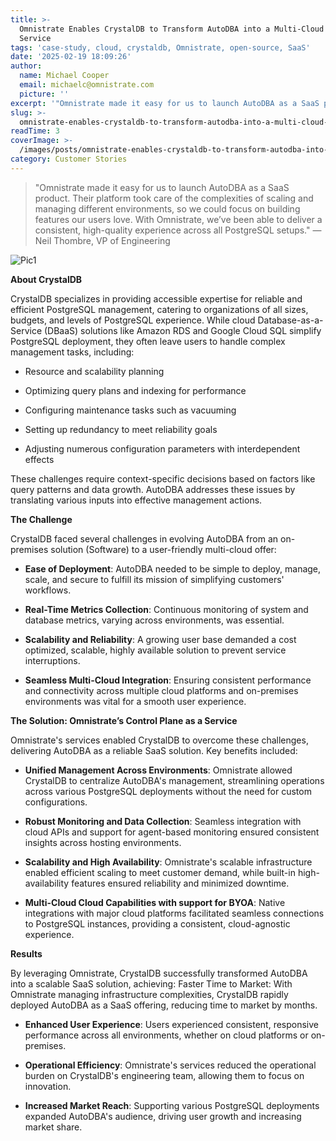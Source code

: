 ```yaml
---
title: >-
  Omnistrate Enables CrystalDB to Transform AutoDBA into a Multi-Cloud Cloud
  Service
tags: 'case-study, cloud, crystaldb, Omnistrate, open-source, SaaS'
date: '2025-02-19 18:09:26'
author:
  name: Michael Cooper
  email: michaelc@omnistrate.com
  picture: ''
excerpt: '"Omnistrate made it easy for us to launch AutoDBA as a SaaS product.'
slug: >-
  omnistrate-enables-crystaldb-to-transform-autodba-into-a-multi-cloud-cloud-service
readTime: 3
coverImage: >-
  /images/posts/omnistrate-enables-crystaldb-to-transform-autodba-into-a-multi-cloud-cloud-service-1.png
category: Customer Stories
---
```


> "Omnistrate made it easy for us to launch AutoDBA as a SaaS product.
> Their platform took care of the complexities of scaling and managing
> different environments, so we could focus on building features our
> users love. With Omnistrate, we’ve been able to deliver a consistent,
> high-quality experience across all PostgreSQL setups." — Neil Thombre,
> VP of Engineering

![Pic1][1]

**About CrystalDB**

CrystalDB specializes in providing accessible expertise for reliable and efficient PostgreSQL management, catering to organizations of all sizes, budgets, and levels of PostgreSQL experience.
While cloud Database-as-a-Service (DBaaS) solutions like Amazon RDS and Google Cloud SQL simplify PostgreSQL deployment, they often leave users to handle complex management tasks, including:

- Resource and scalability planning

- Optimizing query plans and indexing for performance

- Configuring maintenance tasks such as vacuuming

- Setting up redundancy to meet reliability goals

- Adjusting numerous configuration parameters with interdependent effects

These challenges require context-specific decisions based on factors like query patterns and data growth. AutoDBA addresses these issues by translating various inputs into effective management actions.


**The Challenge**

CrystalDB faced several challenges in evolving AutoDBA from an on-premises solution (Software) to a user-friendly multi-cloud offer:

- **Ease of Deployment**: AutoDBA needed to be simple to deploy, manage, scale, and secure to fulfill its mission of simplifying customers' workflows.

- **Real-Time Metrics Collection**: Continuous monitoring of system and database metrics, varying across environments, was essential. 

- **Scalability and Reliability**: A growing user base demanded a cost optimized, scalable, highly available solution to prevent service interruptions.

- **Seamless Multi-Cloud Integration**: Ensuring consistent performance and connectivity across multiple cloud platforms and on-premises environments was vital for a smooth user experience.


**The Solution: Omnistrate’s Control Plane as a Service**

Omnistrate's services enabled CrystalDB to overcome these challenges, delivering AutoDBA as a reliable SaaS solution. Key benefits included:

- **Unified Management Across Environments**: Omnistrate allowed CrystalDB to centralize AutoDBA's management, streamlining operations across various PostgreSQL deployments without the need for custom configurations.

- **Robust Monitoring and Data Collection**: Seamless integration with cloud APIs and support for agent-based monitoring ensured consistent insights across hosting environments.

- **Scalability and High Availability**: Omnistrate's scalable infrastructure enabled efficient scaling to meet customer demand, while built-in high-availability features ensured reliability and minimized downtime.

- **Multi-Cloud Cloud Capabilities with support for BYOA**: Native integrations with major cloud platforms facilitated seamless connections to PostgreSQL instances, providing a consistent, cloud-agnostic experience.


**Results**


By leveraging Omnistrate, CrystalDB successfully transformed AutoDBA into a scalable SaaS solution, achieving:
Faster Time to Market: With Omnistrate managing infrastructure complexities, CrystalDB rapidly deployed AutoDBA as a SaaS offering, reducing time to market by months.

- **Enhanced User Experience**: Users experienced consistent, responsive performance across all environments, whether on cloud platforms or on-premises.

- **Operational Efficiency**: Omnistrate's services reduced the operational burden on CrystalDB's engineering team, allowing them to focus on innovation.

- **Increased Market Reach**: Supporting various PostgreSQL deployments expanded AutoDBA's audience, driving user growth and increasing market share.

  [1]: /images/posts/omnistrate-enables-crystaldb-to-transform-autodba-into-a-multi-cloud-cloud-service-1.png
